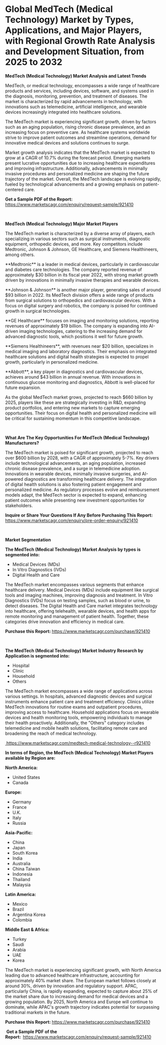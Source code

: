 <p><h1>Global MedTech (Medical Technology) Market by Types, Applications, and Major Players, with Regional Growth Rate Analysis and Development Situation, from 2025 to 2032</h1></p><p><strong>MedTech (Medical Technology) Market Analysis and Latest Trends</strong></p>
<p><p>MedTech, or medical technology, encompasses a wide range of healthcare products and services, including devices, software, and systems used in the diagnosis, monitoring, prevention, and treatment of diseases. The market is characterized by rapid advancements in technology, with innovations such as telemedicine, artificial intelligence, and wearable devices increasingly integrated into healthcare solutions.</p><p>The MedTech market is experiencing significant growth, driven by factors such as an aging population, rising chronic disease prevalence, and an increasing focus on preventive care. As healthcare systems worldwide strive to improve patient outcomes and streamline operations, demand for innovative medical devices and solutions continues to surge.</p><p>Market growth analysis indicates that the MedTech market is expected to grow at a CAGR of 10.7% during the forecast period. Emerging markets present lucrative opportunities due to increasing healthcare expenditures and improving infrastructure. Additionally, advancements in minimally invasive procedures and personalized medicine are shaping the future trajectory of the market. Overall, the MedTech landscape is evolving rapidly, fueled by technological advancements and a growing emphasis on patient-centered care.</p></p>
<p><strong>Get a Sample PDF of the Report:&nbsp;</strong> <a href="https://www.marketscagr.com/enquiry/request-sample/921410?utm_campaign=2991&utm_medium=2&utm_source=Github&utm_content=ia&utm_term=14042025&utm_id=medtech-medical-technology">https://www.marketscagr.com/enquiry/request-sample/921410</a></p>
<p>&nbsp;</p>
<p><strong>MedTech (Medical Technology) Major Market Players</strong></p>
<p><p>The MedTech market is characterized by a diverse array of players, each specializing in various sectors such as surgical instruments, diagnostic equipment, orthopedic devices, and more. Key competitors include Medtronic, Johnson & Johnson, GE Healthcare, and Siemens Healthineers, among others.</p><p>**Medtronic** is a leader in medical devices, particularly in cardiovascular and diabetes care technologies. The company reported revenue of approximately $30 billion in its fiscal year 2022, with strong market growth driven by innovations in minimally invasive therapies and wearable devices.</p><p>**Johnson & Johnson** is another major player, generating sales of around $93 billion in 2022. Its MedTech division offers a wide range of products from surgical solutions to orthopedics and cardiovascular devices. With a focus on digital surgery and robotics, the company is poised for continued growth in surgical technologies.</p><p>**GE Healthcare** focuses on imaging and monitoring solutions, reporting revenues of approximately $19 billion. The company is expanding into AI-driven imaging technologies, catering to the increasing demand for advanced diagnostic tools, which positions it well for future growth.</p><p>**Siemens Healthineers**, with revenues near $20 billion, specializes in medical imaging and laboratory diagnostics. Their emphasis on integrated healthcare solutions and digital health strategies is expected to propel growth, particularly in personalized medicine.</p><p>**Abbott**, a key player in diagnostics and cardiovascular devices, achieves around $43 billion in annual revenue. With innovations in continuous glucose monitoring and diagnostics, Abbott is well-placed for future expansion.</p><p>As the global MedTech market grows, projected to reach $660 billion by 2025, players like these are strategically investing in R&D, expanding product portfolios, and entering new markets to capture emerging opportunities. Their focus on digital health and personalized medicine will be critical for sustaining momentum in this competitive landscape.</p></p>
<p>&nbsp;</p>
<p><strong>What Are The Key Opportunities For MedTech (Medical Technology) Manufacturers?</strong></p>
<p><p>The MedTech market is poised for significant growth, projected to reach over $600 billion by 2028, with a CAGR of approximately 5-7%. Key drivers include technological advancements, an aging population, increased chronic disease prevalence, and a surge in telemedicine adoption. Innovations in wearable devices, minimally invasive surgeries, and AI-powered diagnostics are transforming healthcare delivery. The integration of digital health solutions is also fostering patient engagement and personalized medicine. As regulatory processes evolve and reimbursement models adapt, the MedTech sector is expected to expand, enhancing patient outcomes while presenting new investment opportunities for stakeholders.</p></p>
<p><strong>Inquire or Share Your Questions If Any Before Purchasing This Report:</strong> <a href="https://www.marketscagr.com/enquiry/pre-order-enquiry/921410?utm_campaign=2991&utm_medium=2&utm_source=Github&utm_content=ia&utm_term=14042025&utm_id=medtech-medical-technology">https://www.marketscagr.com/enquiry/pre-order-enquiry/921410</a></p>
<p>&nbsp;</p>
<p><strong>Market Segmentation</strong></p>
<p><strong>The MedTech (Medical Technology) Market Analysis by types is segmented into:</strong></p>
<p><ul><li>Medical Devices (MDs)</li><li>In Vitro Diagnostics (IVDs)</li><li>Digital Health and Care</li></ul></p>
<p><p>The MedTech market encompasses various segments that enhance healthcare delivery. Medical Devices (MDs) include equipment like surgical tools and imaging machines, improving diagnosis and treatment. In Vitro Diagnostics (IVDs) focus on testing samples, such as blood or urine, to detect diseases. The Digital Health and Care market integrates technology into healthcare, offering telehealth, wearable devices, and health apps for remote monitoring and management of patient health. Together, these categories drive innovation and efficiency in medical care.</p></p>
<p><strong>Purchase this Report:&nbsp;</strong><a href="https://www.marketscagr.com/purchase/921410?utm_campaign=2991&utm_medium=2&utm_source=Github&utm_content=ia&utm_term=14042025&utm_id=medtech-medical-technology">https://www.marketscagr.com/purchase/921410</a></p>
<p>&nbsp;</p>
<p><strong>The MedTech (Medical Technology) Market Industry Research by Application is segmented into:</strong></p>
<p><ul><li>Hospital</li><li>Clinic</li><li>Household</li><li>Others</li></ul></p>
<p><p>The MedTech market encompasses a wide range of applications across various settings. In hospitals, advanced diagnostic devices and surgical instruments enhance patient care and treatment efficiency. Clinics utilize MedTech innovations for routine exams and outpatient procedures, improving access to healthcare. Household applications focus on wearable devices and health monitoring tools, empowering individuals to manage their health proactively. Additionally, the "Others" category includes telemedicine and mobile health solutions, facilitating remote care and broadening the reach of medical technology.</p></p>
<p><a href="https://www.marketscagr.com/medtech-medical-technology--r921410?utm_campaign=2991&utm_medium=2&utm_source=Github&utm_content=ia&utm_term=14042025&utm_id=medtech-medical-technology">&nbsp;https://www.marketscagr.com/medtech-medical-technology--r921410</a></p>
<p><strong>In terms of Region, the MedTech (Medical Technology) Market Players available by Region are:</strong></p>
<p>
    <p> <strong> North America: </strong>
        <ul>
            <li>United States</li>
            <li>Canada</li>
        </ul>
        </p> 
    <p> <strong> Europe: </strong>
        <ul>
            <li>Germany</li>
            <li>France</li>
            <li>U.K.</li>
            <li>Italy</li>
            <li>Russia</li>
        </ul>
        </p> 
    <p> <strong> Asia-Pacific: </strong>
        <ul>
            <li>China</li>
            <li>Japan</li>
            <li>South Korea</li>
            <li>India</li>
            <li>Australia</li>
            <li>China Taiwan</li>
            <li>Indonesia</li>
            <li>Thailand</li>
            <li>Malaysia</li>
        </ul>
        </p> 
    <p> <strong> Latin America: </strong>
        <ul>
            <li>Mexico</li>
            <li>Brazil</li>
            <li>Argentina Korea</li>
            <li>Colombia</li>
        </ul>
        </p> 
    <p> <strong> Middle East & Africa: </strong>
        <ul>
            <li>Turkey</li>
            <li>Saudi</li>
            <li>Arabia</li>
            <li>UAE</li>
            <li>Korea</li>
        </ul>
    </p>
    </p>
<p><p>The MedTech market is experiencing significant growth, with North America leading due to advanced healthcare infrastructure, accounting for approximately 40% market share. The European market follows closely at around 30%, driven by innovation and regulatory support. APAC, particularly China, is rapidly expanding, expected to capture about 25% of the market share due to increasing demand for medical devices and a growing population. By 2025, North America and Europe will continue to dominate, while APAC's growth trajectory indicates potential for surpassing traditional markets in the future.</p></p>
<p><strong>Purchase this Report: </strong><a href="https://www.marketscagr.com/purchase/921410?utm_campaign=2991&utm_medium=2&utm_source=Github&utm_content=ia&utm_term=14042025&utm_id=medtech-medical-technology">https://www.marketscagr.com/purchase/921410</a></p>
<p>&nbsp;<strong>Get a Sample PDF of the Report:&nbsp;&nbsp;</strong><a href="https://www.marketscagr.com/enquiry/request-sample/921410?utm_campaign=2991&utm_medium=2&utm_source=Github&utm_content=ia&utm_term=14042025&utm_id=medtech-medical-technology">https://www.marketscagr.com/enquiry/request-sample/921410</a></p>
<p><strong></strong></p>
<p><p></p><p></p><p></p></p>